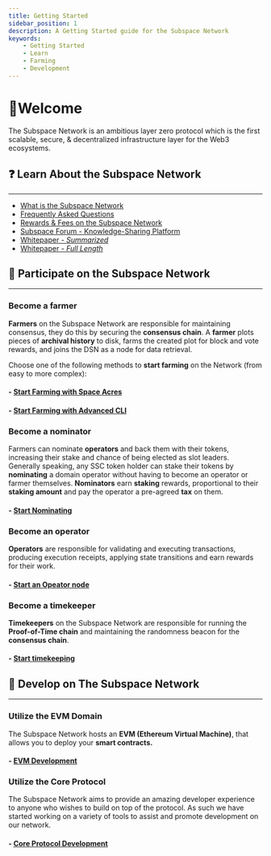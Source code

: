 ```yaml
---
title: Getting Started
sidebar_position: 1
description: A Getting Started guide for the Subspace Network
keywords:
    - Getting Started
    - Learn
    - Farming
    - Development
---
```


# 👋Welcome
The Subspace Network is an ambitious layer zero protocol which is the first scalable, secure, & decentralized infrastructure layer for the Web3 ecosystems. 

## ❓ Learn About the Subspace Network 
---
- [What is the Subspace Network](https://subspace.network/technology)
- [Frequently Asked Questions](https://subspace.network/faq)
- [Rewards & Fees on the Subspace Network](https://academy.autonomys.net/subspace-protocol/rewards-and-fees)
- [Subspace Forum - Knowledge-Sharing Platform](https://forum.subspace.network/)
- [Whitepaper - *Summarized*](https://subspace.network/news/subspace-network-whitepaper)
- [Whitepaper - *Full Length*](https://assets.website-files.com/61526a2af87a54e565b0ae92/617759c00edd0e3bd279aa29_Subspace_%20A%20solution%20to%20the%20farmer%27s%20dilemma.pdf)

## 🤝 Participate on the Subspace Network
---
### **Become a farmer**

**Farmers** on the Subspace Network are responsible for maintaining consensus, they do this by securing the **consensus chain**. A **farmer** plots pieces of **archival history** to disk, farms the created plot for block and vote rewards, and joins the DSN as a node for data retrieval.

Choose one of the following methods to **start farming** on the Network (from easy to more complex):

#### - [Start Farming with Space Acres](../farming-&-staking/farming/space-acres/space-acres-install)
#### - [Start Farming with Advanced CLI](../farming-&-staking/farming/advanced-cli/cli-install)

### **Become a nominator**

Farmers can nominate **operators** and back them with their tokens, increasing their stake and chance of being elected as slot leaders. Generally speaking, any SSC token holder can stake their tokens by **nominating** a domain operator without having to become an operator or farmer themselves. **Nominators** earn **staking** rewards, proportional to their **staking amount** and pay the operator a pre-agreed **tax** on them.

#### - [Start Nominating](../farming-&-staking/staking/)

### **Become an operator**

**Operators** are responsible for validating and executing transactions, producing execution receipts, applying state transitions and earn rewards for their work.

#### - [Start an Opeator node](../farming-&-staking/staking/operators/register-operator)

### **Become a timekeeper**

**Timekeepers** on the Subspace Network are responsible for running the **Proof-of-Time chain** and maintaining the randomness beacon for the **consensus chain**.

#### - [Start timekeeping](../farming-&-staking/timekeeping)

## 📖 Develop on The Subspace Network
---

### Utilize the EVM Domain

The Subspace Network hosts an **EVM (Ethereum Virtual Machine)**, that allows you to deploy your **smart contracts.** 

#### - [EVM Development](../develop/nova/intro)

### Utilize the Core Protocol
The Subspace Network aims to provide an amazing developer experience to anyone who wishes to build on top of the protocol. As such we have started working on a variety of tools to assist and promote development on our network. 

#### - [Core Protocol Development](https://github.com/autonomys/subspace/blob/main/docs/development.md)